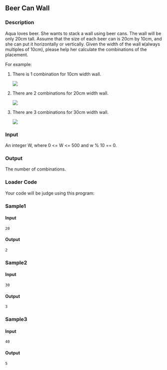 Beer Can Wall
-------------

### Description

<div>

Aqua loves beer. She wants to stack a wall using beer cans. The wall
will be only 20cm tall. Assume that the size of each beer can is 20cm by
10cm, and she can put it horizontally or vertically. Given the width of
the wall `W`(always multiples of 10cm), please help her calculate the
combinations of the placement.

For example:

1.  There is 1 combination for 10cm width wall.

    ![](https://i.imgur.com/pWtvZC0.png)

2.  There are 2 combinations for 20cm width wall.

    ![](https://i.imgur.com/o3IlXbh.png)

3.  There are 3 combinations for 30cm width wall.

    ![](https://i.imgur.com/nAiKsBZ.png)

</div>

### Input

An integer W, where 0 \<= W \<= 500 and w % 10 == 0.

### Output

The number of combinations.

### Loader Code

<div>

Your code will be judge using this program:

</div>

<div>

### Sample1

#### Input

    20

#### Output

    2

</div>

<div>

### Sample2

#### Input

    30

#### Output

    3

</div>

<div>

### Sample3

#### Input

    40

#### Output

    5

</div>
